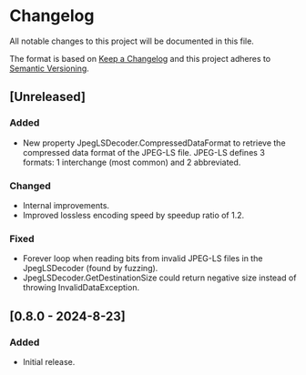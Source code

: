# Changelog

All notable changes to this project will be documented in this file.

The format is based on [Keep a Changelog](http://keepachangelog.com/) and this project adheres to [Semantic Versioning](http://semver.org/).

## [Unreleased]

### Added

- New property JpegLSDecoder.CompressedDataFormat to retrieve the compressed data format of
the JPEG-LS file. JPEG-LS defines 3 formats: 1 interchange (most common) and 2 abbreviated.

### Changed

- Internal improvements.
- Improved lossless encoding speed by speedup ratio of 1.2.

### Fixed

- Forever loop when reading bits from invalid JPEG-LS files in the JpegLSDecoder (found by fuzzing).
- JpegLSDecoder.GetDestinationSize could return negative size instead of throwing InvalidDataException.

## [0.8.0 - 2024-8-23]

### Added

- Initial release.

